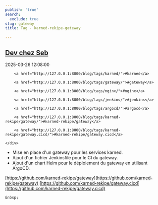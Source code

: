 ```yaml
---
publish: 'true'
search:
  exclude: true
slug: gateway
title: Tag - karned-rekipe-gateway

---
```


<!--
  ~ MIT License
  ~
  ~ Copyright (c) 2023-2025 Maciej 'maQ' Kusz <maciej.kusz@gmail.com>
  ~
  ~ Permission is hereby granted, free of charge, to any person obtaining a copy
  ~ of this software and associated documentation files (the "Software"), to deal
  ~ in the Software without restriction, including without limitation the rights
  ~ to use, copy, modify, merge, publish, distribute, sublicense, and/or sell
  ~ copies of the Software, and to permit persons to whom the Software is
  ~ furnished to do so, subject to the following conditions:
  ~
  ~ The above copyright notice and this permission notice shall be included in all
  ~ copies or substantial portions of the Software.
  ~
  ~ THE SOFTWARE IS PROVIDED "AS IS", WITHOUT WARRANTY OF ANY KIND, EXPRESS OR
  ~ IMPLIED, INCLUDING BUT NOT LIMITED TO THE WARRANTIES OF MERCHANTABILITY,
  ~ FITNESS FOR A PARTICULAR PURPOSE AND NONINFRINGEMENT. IN NO EVENT SHALL THE
  ~ AUTHORS OR COPYRIGHT HOLDERS BE LIABLE FOR ANY CLAIM, DAMAGES OR OTHER
  ~ LIABILITY, WHETHER IN AN ACTION OF CONTRACT, TORT OR OTHERWISE, ARISING FROM,
  ~ OUT OF OR IN CONNECTION WITH THE SOFTWARE OR THE USE OR OTHER DEALINGS IN THE
  ~ SOFTWARE.
  -->


## [Dev chez Seb](http://127.0.0.1:8000/blog/gateway/)

<!--suppress LongLine -->
<div class="post-extra">
    <div class="col">
        <p class="post-date">2025-03-26 12:08:00</p>
    </div>
    <div class="col">
    
        <a href="http://127.0.0.1:8000/blog/tags/karned/">#karned</a>
    
        <a href="http://127.0.0.1:8000/blog/tags/gateway/">#gateway</a>
    
        <a href="http://127.0.0.1:8000/blog/tags/nginx/">#nginx</a>
    
        <a href="http://127.0.0.1:8000/blog/tags/jenkins/">#jenkins</a>
    
        <a href="http://127.0.0.1:8000/blog/tags/argocd/">#argocd</a>
    
        <a href="http://127.0.0.1:8000/blog/tags/karned-rekipe/gateway/">#karned-rekipe/gateway</a>
    
        <a href="http://127.0.0.1:8000/blog/tags/karned-rekipe/gateway.cicd/">#karned-rekipe/gateway.cicd</a>
    
    </div>
</div>

- Mise en place d'un gateway pour les services karned.  
- Ajout d'un fichier Jenkinsfile pour le CI du gateway.  
- Ajout d'un chart Helm pour le déploiement du gateway en utilisant ArgoCD.

[https://github.com/karned-rekipe/gateway](https://github.com/karned-rekipe/gateway)
[https://github.com/karned-rekipe/gateway.cicd](https://github.com/karned-rekipe/gateway.cicd)



<div class="post-link">

    &nbsp;

</div>

